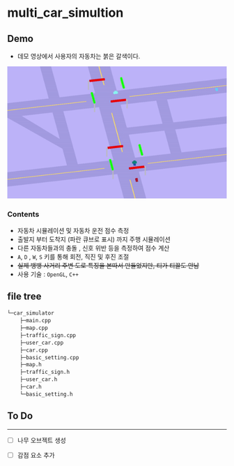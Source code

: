 # multi_car_simultion

## Demo

- 데모 영상에서 사용자의 자동차는 붉은 갈색이다.
<img src="./multi_car_map.gif" width="600">

### Contents

- 자동차 시뮬레이션 및 자동차 운전 점수 측정
- 출발지 부터 도착지 (파란 큐브로 표시) 까지 주행 시뮬레이션
- 다른 자동차들과의 충돌 , 신호 위반 등을 측정하여 점수 계산
- ``A``, ``D`` , ``W``, ``S`` 키를 통해 회전, 직진 및 후진 조절
- ~~실제 뱅뱅 사거리 주변 도로 특징을 본따서 만들었지만, 티가 티끌도 안남~~
- 사용 기술 : ``OpenGL``, ``C++``

## file tree

```bash
└─car_simulator
    ├─main.cpp
    ├─map.cpp
    ├─traffic_sign.cpp
    ├─user_car.cpp
    ├─car.cpp
    ├─basic_setting.cpp
    ├─map.h
    ├─traffic_sign.h
    ├─user_car.h
    ├─car.h
    └─basic_setting.h
```

## To Do
***

- [ ] 나무 오브젝트 생성
- [ ] 감점 요소 추가

